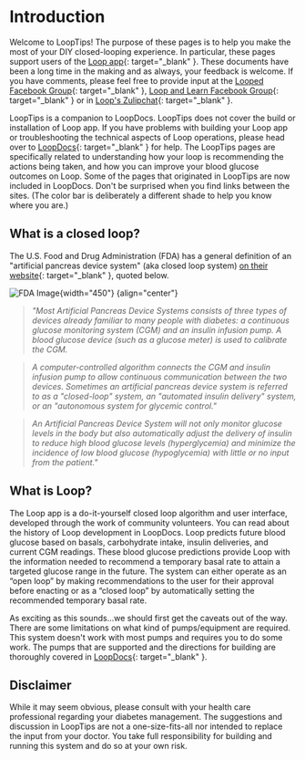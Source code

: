 # Introduction

Welcome to LoopTips!  The purpose of these pages is to help you make the most of your DIY closed-looping experience.  In particular, these pages support users of the [Loop app](https://loopkit.github.io/loopdocs/){: target="_blank" }.  These documents have been a long time in the making and as always, your feedback is welcome.  If you have comments, please feel free to provide input at the [Looped Facebook Group](https://www.facebook.com/groups/TheLoopedGroup){: target="_blank" }, [Loop and Learn Facebook Group](https://www.facebook.com/groups/LoopandLearn){: target="_blank" } or in [Loop's Zulipchat](https://loop.zulipchat.com/#narrow/channel/270362-documentation/topic/LoopTips){: target="_blank" }.

LoopTips is a companion to LoopDocs.   LoopTips does not cover the build or installation of Loop app.  If you have problems with building your Loop app or troubleshooting the technical aspects of Loop operations, please head over to [LoopDocs](https://loopkit.github.io/loopdocs/){: target="_blank" } for help.  The LoopTips pages are specifically related to understanding how your loop is recommending the actions being taken, and how you can improve your blood glucose outcomes on Loop. Some of the pages that originated in LoopTips are now included in LoopDocs. Don't be surprised when you find links between the sites. (The color bar is deliberately a different shade to help you know where you are.)

## What is a closed loop?

The U.S. Food and Drug Administration (FDA) has a general definition of an "artificial pancreas device system" (aka closed loop system) [on their website](https://www.fda.gov/medicaldevices/productsandmedicalprocedures/homehealthandconsumer/consumerproducts/artificialpancreas/ucm259548.htm#illustration){: target="_blank" }, quoted below.

![FDA Image](img/fda-image.png){width="450"}
{align="center"}

>*"Most Artificial Pancreas Device Systems consists of three types of devices already familiar to many people with diabetes: a continuous glucose monitoring system (CGM) and an insulin infusion pump. A blood glucose device (such as a glucose meter) is used to calibrate the CGM.*

>*A computer-controlled algorithm connects the CGM and insulin infusion pump to allow continuous communication between the two devices. Sometimes an artificial pancreas device system is referred to as a "closed-loop" system, an "automated insulin delivery" system, or an "autonomous system for glycemic control."*

>*An Artificial Pancreas Device System will not only monitor glucose levels in the body but also automatically adjust the delivery of insulin to reduce high blood glucose levels (hyperglycemia) and minimize the incidence of low blood glucose (hypoglycemia) with little or no input from the patient."*

## What is Loop?

The Loop app is a do-it-yourself closed loop algorithm and user interface, developed through the work of community volunteers. You can read about the history of Loop development in LoopDocs. Loop predicts future blood glucose based on basals, carbohydrate intake, insulin deliveries, and current CGM readings. These blood glucose predictions provide Loop with the information needed to recommend a temporary basal rate to attain a targeted glucose range in the future. The system can either operate as an “open loop” by making recommendations to the user for their approval before enacting or as a “closed loop” by automatically setting the recommended temporary basal rate.

As exciting as this sounds...we should first get the caveats out of the way.  There are some limitations on what kind of pumps/equipment are required.  This system doesn't work with most pumps and requires you to do some work. The pumps that are supported and the directions for building are thoroughly covered in [LoopDocs](https://loopkit.github.io/loopdocs/){: target="_blank" }.

## Disclaimer

While it may seem obvious, please consult with your health care professional regarding your diabetes management.  The suggestions and discussion in LoopTips are not a one-size-fits-all nor intended to replace the input from your doctor.  You take full responsibility for building and running this system and do so at your own risk.

